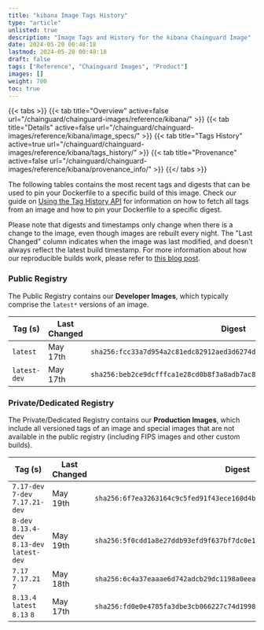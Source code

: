 ```yaml
---
title: "kibana Image Tags History"
type: "article"
unlisted: true
description: "Image Tags and History for the kibana Chainguard Image"
date: 2024-05-20 00:48:18
lastmod: 2024-05-20 00:48:18
draft: false
tags: ["Reference", "Chainguard Images", "Product"]
images: []
weight: 700
toc: true
---
```


{{< tabs >}}
{{< tab title="Overview" active=false url="/chainguard/chainguard-images/reference/kibana/" >}}
{{< tab title="Details" active=false url="/chainguard/chainguard-images/reference/kibana/image_specs/" >}}
{{< tab title="Tags History" active=true url="/chainguard/chainguard-images/reference/kibana/tags_history/" >}}
{{< tab title="Provenance" active=false url="/chainguard/chainguard-images/reference/kibana/provenance_info/" >}}
{{</ tabs >}}

The following tables contains the most recent tags and digests that can be used to pin your Dockerfile to a specific build of this image. Check our guide on [Using the Tag History API](/chainguard/chainguard-images/using-the-tag-history-api/) for information on how to fetch all tags from an image and how to pin your Dockerfile to a specific digest.

Please note that digests and timestamps only change when there is a change to the image, even though images are rebuilt every night. The "Last Changed" column indicates when the image was last modified, and doesn't always reflect the latest build timestamp. For more information about how our reproducible builds work, please refer to [this blog post](https://www.chainguard.dev/unchained/reproducing-chainguards-reproducible-image-builds).

### Public Registry
The Public Registry contains our **Developer Images**, which typically comprise the `latest*` versions of an image.

| Tag (s)       | Last Changed | Digest                                                                    |
|---------------|--------------|---------------------------------------------------------------------------|
|  `latest`     | May 17th     | `sha256:fcc33a7d954a2c81edc82912aed3d6274de3c72c30490e232f1ec897de5e9b9e` |
|  `latest-dev` | May 17th     | `sha256:beb2ce9dcfffca1e28cd0b8f3a8adb7ac839318e1a0a583f5b9c565f4d54b9ba` |


### Private/Dedicated Registry
The Private/Dedicated Registry contains our **Production Images**, which include all versioned tags of an image and special images that are not available in the public registry (including FIPS images and other custom builds).

| Tag (s)                                       | Last Changed | Digest                                                                    |
|-----------------------------------------------|--------------|---------------------------------------------------------------------------|
|  `7.17-dev` `7-dev` `7.17.21-dev`             | May 19th     | `sha256:6f7ea3263164c9c5fed91f43ece160d4b9ee4cf1a6087fbad3c3368c99ca7574` |
|  `8-dev` `8.13.4-dev` `8.13-dev` `latest-dev` | May 19th     | `sha256:5f0cdd1a8e27ddb93efd9f637bf7dc0e1467daa1fadd13cde1cf2c9f56a5bccb` |
|  `7.17` `7.17.21` `7`                         | May 18th     | `sha256:6c4a37eaaae6d742adcb29dc1198a0eea9a74d6f8eedc9babc360730bc0dd92c` |
|  `8.13.4` `latest` `8.13` `8`                 | May 17th     | `sha256:fd0e0e4785fa3dbe3cb066227c74d199825d8ae78b72177252d7a508c3e44a1f` |

